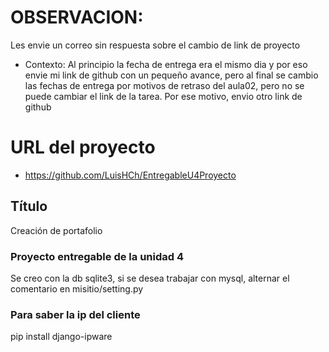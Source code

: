 # OBSERVACION:
Les envie un correo sin respuesta sobre el cambio de link de proyecto

- Contexto:
Al principio la fecha de entrega era el mismo dia y por eso envie mi link de github con un pequeño avance, pero al final se cambio las fechas de entrega por motivos de retraso del aula02, pero no se puede cambiar el link de la tarea. Por ese motivo, envio otro link de github

# URL del proyecto 
- https://github.com/LuisHCh/EntregableU4Proyecto

## Título
Creación de portafolio

### Proyecto entregable de la unidad 4
Se creo con la db sqlite3, si se desea trabajar con mysql, alternar el comentario en misitio/setting.py

### Para saber la ip del cliente
pip install django-ipware